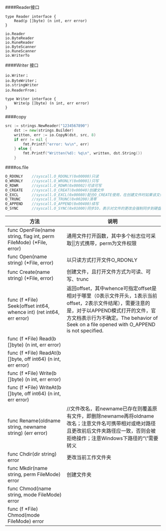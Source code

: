 ####Reader接口
```
type Reader interface {
    Read(p []byte) (n int, err error)
}
```
```
io.Reader
io.ByteReader
io.RuneReader
io.ByteScanner
io.RuneScanner
io.WriterTo
```


####Writer 接口
```
io.Writer； 
io.ByteWriter；
io.stringWriter
io.ReaderFrom；
```
```
type Writer interface {
    Write(p []byte) (n int, err error)
}
```
####copy
```go
src := strings.NewReader("1234567890")
	dst := new(strings.Builder)
	written, err := io.CopyN(dst, src, 8)
	if err != nil {
		fmt.Printf("error: %v\n", err)
	} else {
		fmt.Printf("Written(%d): %q\n", written, dst.String())
	}
```
####os.file
```go
O_RDONLY	//syscall.O_RDONLY(0x00000)只读
O_WRONLY	//syscall.O_WRONLY(0x00001)只写
O_RDWR		//syscall.O_RDWR(0x00002)可读可写
O_CREATE	//syscall.O_CREAT(0x00040)创建文件
O_EXCL		//syscall.O_EXCL(0x00080)配合O_CREATE使用，在创建文件时如果该文件已存在，则提示错误；open xxx: The file exists.
O_TRUNC		//syscall.O_TRUNC(0x00200)清零
O_APPEND	//syscall.O_APPEND(0x00400)续写
O_SYNC		//syscall.O_SYNC(0x01000)同步IO，表示对文件的更改会强制同步到硬盘，而不是写入缓存区后由系统写入硬盘
```
|方法|说明|
|----|---|
|func OpenFile(name string, flag int, perm FileMode) (*File, error)	|通用文件打开函数，其中多个标志位可采取\|\|方式携带，perm为文件权限|
|func Open(name string) (*File, error)	|									以只读方式打开文件O_RDONLY|
|func Create(name string) (*File, error)	|							创建文件，且打开文件方式为可读、可写、trunc|
|func (f *File) Seek(offset int64, whence int) (ret int64, err error)	|返回offset，其中whence可指定offset是相对于哪里（0表示文件开头，1表示当前offset，2表示文件结尾），需要注意的是，对于以APPEND模式打开的文件，官方文档表示行为不确定。The behavior of Seek on a file opened with O_APPEND is not specified.|
|func (f *File) Read(b []byte) (n int, err error) ||
|func (f *File) ReadAt(b []byte, off int64) (n int, err error)||
|func (f *File) Write(b []byte) (n int, err error) ||
|func (f *File) WriteAt(b []byte, off int64) (n int, err error)|||
|func Rename(oldname string, newname string) (err error) |					//文件改名，若newname已存在则覆盖原有文件，即删除newname再将oldname改名；注意文件名可携带相对或绝对路径且更改前后文件夹路径应一致，否则会被拒绝操作；注意Windows下路径的“\”需要转义|
|func Chdir(dir string) error	|更改当前工作文件夹|
|func Mkdir(name string, perm FileMode) error|						创建文件夹
|func Chmod(name string, mode FileMode) error||
|func (f *File) Chmod(mode FileMode) error|||
